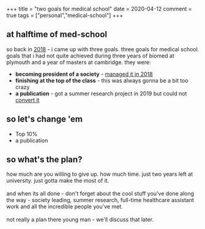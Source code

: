 +++
title = "two goals for medical school"
date = 2020-04-12
comment = true
tags = ["personal","medical-school"]
+++


## at halftime of med-school
so back in [2018](/posts/middle-of-the-pack) - i came up with three goals. three goals for medical school. goals that i had not quite achieved during three years of biomed at plymouth and a year of masters at cambridge. they were:
- **becoming president of a society** - [managed it in 2018](/posts/building-societies)
- **finishing at the top of the class** - this was always gonna be a bit too crazy
- **a publication** - got a summer research project in 2019 but could not [convert it](/posts/glastonbury-of-undergraduate-oncology)

## so let's change 'em
- Top 10%
- a publication

## so what's the plan?
how much are you willing to give up. how much time. just two years left at university. just gotta make the most of it.
\
\
and when its all done - don't forget about the cool stuff you've done along the way - society leading, summer research, full-time healthcare assistant work and all the incredible people you've met.
\
\
not really a plan there young man - we'll discuss that later.